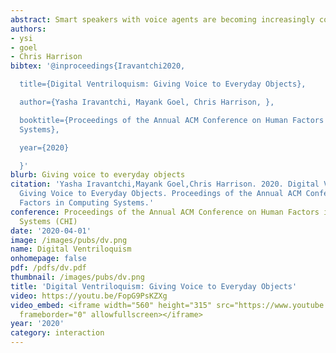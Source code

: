 ```yaml
---
abstract: Smart speakers with voice agents are becoming increasingly common. However, the agent’s voice always emanates from the device, even when that information is contextually and spatially relevant elsewhere. Digital Ventriloquism allows smart speakers to render sound onto everyday objects, such that it appears they are speaking and are interactive. This can be achieved without any modification of objects or the environment. For this, we used a highly directional pan-tilt ultrasonic array. By modulating a 40 kHz ultrasonic signal, we can emit sound that is inaudible “in flight” and demodulates to audible frequencies when impacting a surface through acoustic parametric interaction. This makes it appear as though the sound originates from an object and not the speaker. We ran a study in which we projected speech onto five objects in three environments, and found that participants were able to cor- rectly identify the source object 92% of the time and correctly repeat the spoken message 100% of the time, demonstrating our digital ventriloquy is both directional and intelligible.
authors:
- ysi
- goel
- Chris Harrison
bibtex: '@inproceedings{Iravantchi2020,

  title={Digital Ventriloquism: Giving Voice to Everyday Objects},

  author={Yasha Iravantchi, Mayank Goel, Chris Harrison, },

  booktitle={Proceedings of the Annual ACM Conference on Human Factors in Computing
  Systems},

  year={2020}

  }'
blurb: Giving voice to everyday objects
citation: 'Yasha Iravantchi,Mayank Goel,Chris Harrison. 2020. Digital Ventriloquism:
  Giving Voice to Everyday Objects. Proceedings of the Annual ACM Conference on Human
  Factors in Computing Systems.'
conference: Proceedings of the Annual ACM Conference on Human Factors in Computing
  Systems (CHI)
date: '2020-04-01'
image: /images/pubs/dv.png
name: Digital Ventriloquism
onhomepage: false
pdf: /pdfs/dv.pdf
thumbnail: /images/pubs/dv.png
title: 'Digital Ventriloquism: Giving Voice to Everyday Objects'
video: https://youtu.be/FopG9PsKZXg
video_embed: <iframe width="560" height="315" src="https://www.youtube.com/embed/FopG9PsKZXg"
  frameborder="0" allowfullscreen></iframe>
year: '2020'
category: interaction
---
```

